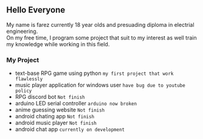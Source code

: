 ## Hello Everyone

My name is farez currently 18 year olds and presuading diploma in electrial engineering.<br>
On my free time, I program some project that suit to my interest as well train my knowledge while working in this field.<br>


### My Project
- text-base RPG game using python `my first project that work flawlessly`
- music player application for windows user  `have bug due to youtube policy`
- RPG discord bot  `Not finish`
- arduino LED serial controller `arduino now broken`
- anime guessing website  `Not finish`
- android chating app  `Not finish`
- android music player `Not finish`
- android chat app `currently on development`

<!---
FrezAmirul/FrezAmirul is a ✨ special ✨ repository because its `README.md` (this file) appears on your GitHub profile.
You can click the Preview link to take a look at your changes.
--->
